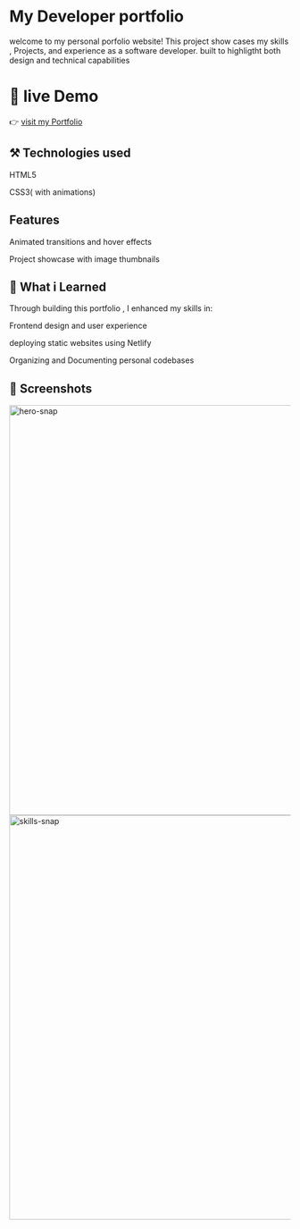 # My Developer portfolio

welcome to my personal porfolio website! This project show cases my skills , Projects, and experience
as a software developer. built to highligtht both design and technical capabilities 

# 🚀 live Demo

👉 [visit my Portfolio](https://perrymason12.github.io/portfolio/)

## ⚒ Technologies used 

HTML5

CSS3( with animations)

## Features 

Animated transitions and hover effects

Project showcase with image thumbnails 

## 🧠 What i Learned 

Through building this portfolio , I enhanced my skills in:

Frontend design and user experience

deploying static websites using Netlify

Organizing and Documenting personal codebases

## 📸 Screenshots

<img width="1570" height="734" alt="hero-snap" src="https://github.com/user-attachments/assets/5943ceab-7203-48ad-a586-f573b2532236" />
<img width="1556" height="724" alt="skills-snap" src="https://github.com/user-attachments/assets/32b0477d-8678-4e01-9344-1cb4f9d638a2" />
